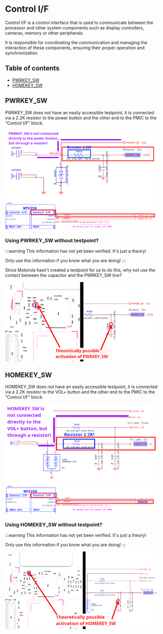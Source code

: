 # Control I/F
Control I/F is a control interface that is used to communicate between the processor and other system components such as display controllers, cameras, memory or other peripherals.

It is responsible for coordinating the communication and managing the interaction of these components, ensuring their proper operation and synchronization.

## Table of contents

- [PWRKEY_SW](#pwrkey_sw)
- [HOMEKEY_SW](#homekey_sw)

## PWRKEY_SW
PWRKEY_SW does not have an easily accessible testpoint, it is connected via a 2.2K resistor to the power button and the other end to the PMIC to the “Control I/F” block.

![image1.PNG](../../static/assets/schematic/pwrkey_sw/image1.PNG)
![image2.PNG](../../static/assets/schematic/pwrkey_sw/image2.PNG)

### Using PWRKEY_SW without testpoint?
:::warning
This information has not yet been verified. It's just a theory!

Only use this information if you know what you are doing!
:::

Since Motorola hasn't created a testpoint for us to do this, why not use the contact between the capacitor and the PWRKEY_SW line?

![image3.PNG](../../static/assets/schematic/pwrkey_sw/image3.PNG)

## HOMEKEY_SW
HOMEKEY_SW does not have an easily accessible testpoint, it is connected via a 2.2K resistor to the VOL+ button and the other end to the PMIC to the “Control I/F” block.

![image1.PNG](../../static/assets/schematic/homekey_sw/image1.PNG)
![image2.PNG](../../static/assets/schematic/homekey_sw/image2.PNG)

### Using HOMEKEY_SW without testpoint?
:::warning
This information has not yet been verified. It's just a theory!

Only use this information if you know what you are doing!
:::

![image3.PNG](../../static/assets/schematic/homekey_sw/image3.PNG)